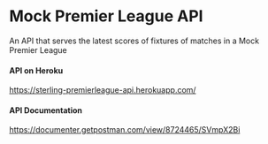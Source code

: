# Mock Premier League API

An API that serves the latest scores of fixtures of matches in a Mock Premier League

#### API on Heroku

https://sterling-premierleague-api.herokuapp.com/

#### API Documentation

https://documenter.getpostman.com/view/8724465/SVmpX2Bi
